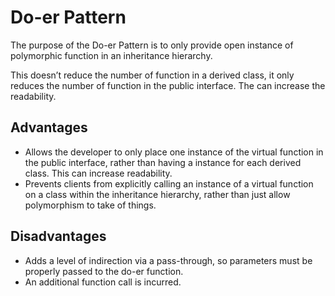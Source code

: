 # Do-er Pattern

The purpose of the Do-er Pattern is to only provide open instance of polymorphic function
in an inheritance hierarchy.

This doesn’t reduce the number of function in a derived class, it only reduces the number of function in the public interface. The can increase the readability.


## Advantages

- Allows the developer to only place one instance of the virtual function in the public interface, rather than having a instance for each derived class. This can increase readability.
- Prevents clients from explicitly calling an instance of a virtual function on a class within the inheritance
hierarchy, rather than just allow polymorphism to take of things.

## Disadvantages
- Adds a level of indirection via a pass-through, so parameters must be properly passed to the do-er
function.
- An additional function call is incurred.

